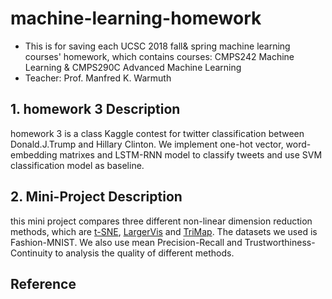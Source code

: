 # machine-learning-homework
- This is for saving each UCSC 2018 fall& spring machine learning courses' homework, which contains courses: CMPS242 Machine Learning & CMPS290C Advanced Machine Learning
- Teacher: Prof. Manfred K. Warmuth

## 1. homework 3 Description
homework 3 is a class Kaggle contest for twitter classification between
Donald.J.Trump and Hillary Clinton. We implement one-hot vector,
word-embedding matrixes and LSTM-RNN model to classify tweets and use SVM classification model as baseline.

## 2. Mini-Project Description
this mini project compares three different non-linear dimension reduction
methods, which are [t-SNE](https://github.com/lvdmaaten/bhtsne), [LargerVis](https://github.com/lferry007/LargeVis) and [TriMap](https://github.com/eamid/trimap). The datasets we used is
Fashion-MNIST. We also use mean Precision-Recall and Trustworthiness-Continuity
to analysis the quality of different methods.

## Reference
